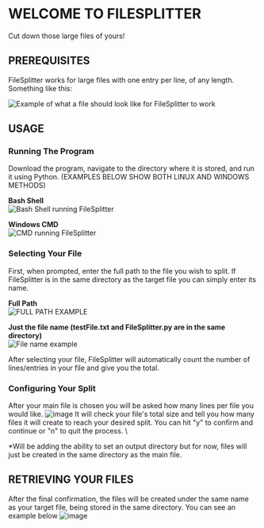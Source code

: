 # WELCOME TO FILESPLITTER
Cut down those large files of yours!

## PREREQUISITES
FileSplitter works for large files with one entry per line, of any length. Something like this:

![Example of what a file should look like for FileSplitter to work ](https://github.com/lmmcntsh/FileSplitter/assets/112915632/d5d2bb22-fe5e-4ef5-b5ae-bd9cf3e38641)


## USAGE
### Running The Program
Download the program, navigate to the directory where it is stored, and run it using Python. (EXAMPLES BELOW SHOW BOTH LINUX AND WINDOWS METHODS)

**Bash Shell**\
![Bash Shell running FileSplitter](https://github.com/lmmcntsh/FileSplitter/assets/112915632/174f10a3-192c-4405-b209-48df62cef875)

**Windows CMD**\
![CMD running FileSplitter](https://github.com/lmmcntsh/FileSplitter/assets/112915632/f4023919-7ef6-402a-b219-fad34a5eced0)

### Selecting Your File
First, when prompted, enter the full path to the file you wish to split. If FileSplitter is in the same directory as the target file you can simply enter its name.

**Full Path**\
![FULL PATH EXAMPLE](https://github.com/lmmcntsh/FileSplitter/assets/112915632/a8f0c287-aaf3-4ee4-9530-6b1414671310)

**Just the file name (testFile.txt and FileSplitter.py are in the same directory)**\
![File name example](https://github.com/lmmcntsh/FileSplitter/assets/112915632/e84c1dda-d9be-45eb-b40f-fcef3480de23)

After selecting your file, FileSplitter will automatically count the number of lines/entries in your file and give you the total.

### Configuring Your Split
After your main file is chosen you will be asked how many lines per file you would like.
![image](https://github.com/lmmcntsh/FileSplitter/assets/112915632/ca53e9d4-80f0-417f-9990-2378a6fbb6f3)
It will check your file's total size and tell you how many files it will create to reach your desired split. You can hit "y" to confirm and continue or "n" to quit the process. \

*Will be adding the ability to set an output directory but for now, files will just be created in the same directory as the main file.

## RETRIEVING YOUR FILES
After the final confirmation, the files will be created under the same name as your target file, being stored in the same directory. You can see an example below
![image](https://github.com/lmmcntsh/FileSplitter/assets/112915632/c05c86a7-8ff5-4e4d-9cf6-76ee0865fd50)




